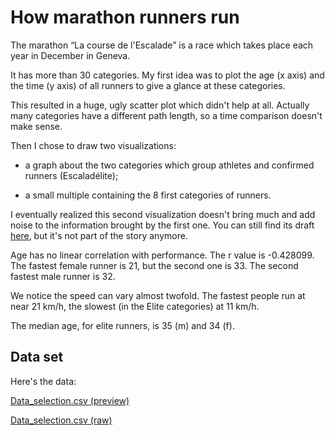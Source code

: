 # How marathon runners run

The marathon “La course de l'Escalade” is a race which takes place each year in December in Geneva.

It has more than 30 categories. My first idea was to plot the age (x axis) and the time (y axis) of all runners to give a glance at these categories.

This resulted in a huge, ugly scatter plot which didn't help at all. Actually many categories have a different path length, so a time comparison doesn't make sense.

Then I chose to draw two visualizations: 

* a graph about the two categories which group athletes and confirmed runners (Escaladélite);

* a small multiple containing the 8 first categories of runners.

I eventually realized this second visualization doesn't bring much and add noise to the information brought by the first one. You can still find its draft [here](https://cloud.githubusercontent.com/assets/12730304/17273556/d407ec18-5686-11e6-87a9-be3e6cfa6baa.png), but it's not part of the story anymore.

Age has no linear correlation with performance. The r value is -0.428099. The fastest female runner is 21, but the second one is 33. The second fastest male runner is 32.

We notice the speed can vary almost twofold. The fastest people run at near 21 km/h, the slowest (in the Elite categories) at 11 km/h.

The median age, for elite runners, is 35 (m) and 34 (f).

## Data set

Here's the data:

[Data_selection.csv (preview)](https://github.com/palrogg/playfair-projects/blob/master/projects/paul-ronga/marathon_speed/Data_selection.csv)

[Data_selection.csv (raw)](https://github.com/palrogg/playfair-projects/raw/master/projects/paul-ronga/marathon_speed/Data_selection.csv)